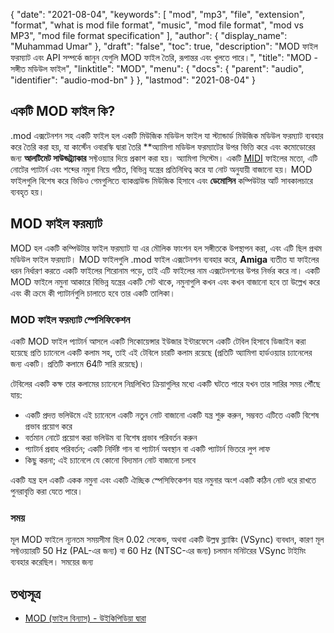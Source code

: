 {
  "date": "2021-08-04",
  "keywords": [
    "mod",
    "mp3",
    "file",
    "extension",
    "format",
    "what is mod file format",
    "music",
    "mod file format",
    "mod vs MP3",
    "mod file format specification"
  ],
  "author": {
    "display_name": "Muhammad Umar"
  },
  "draft": "false",
  "toc": true,
  "description": "MOD ফাইল ফরম্যাট এবং API সম্পর্কে জানুন যেগুলি MOD ফাইল তৈরি, রূপান্তর এবং খুলতে পারে।",
  "title": "MOD - সঙ্গীত মডিউল ফাইল",
  "linktitle": "MOD",
  "menu": {
    "docs": {
      "parent": "audio",
      "identifier": "audio-mod-bn"
    }
  },
  "lastmod": "2021-08-04"
}

## একটি MOD ফাইল কি?
.mod এক্সটেনশন সহ একটি ফাইল হল একটি মিউজিক মডিউল ফাইল যা স্ট্যান্ডার্ড মিউজিক মডিউল ফরম্যাট ব্যবহার করে তৈরি করা হয়, যা কার্স্টেন ওবারস্কি দ্বারা তৈরি **অ্যামিগা মডিউল ফরম্যাটের উপর ভিত্তি করে এবং কমোডোরের জন্য **আলটিমেট সাউন্ডট্র্যাকার** সফ্টওয়্যার দিয়ে প্রকাশ করা হয়। অ্যামিগা সিস্টেম। একটি [MIDI](/audio/mid/) ফাইলের মতো, এটি নোটের প্যাটার্ন এবং শব্দের নমুনা নিয়ে গঠিত, বিভিন্ন যন্ত্রের প্রতিনিধিত্ব করে যা নোট অনুযায়ী বাজানো হয়। MOD ফাইলগুলি বিশেষ করে ভিডিও গেমগুলিতে ব্যাকগ্রাউন্ড মিউজিক হিসাবে এবং **ডেমোসিন** কম্পিউটার আর্ট সাবকালচারে ব্যবহৃত হয়।

## MOD ফাইল ফরম্যাট

MOD হল একটি কম্পিউটার ফাইল ফরম্যাট যা এর মৌলিক ফাংশন হল সঙ্গীতকে উপস্থাপন করা, এবং এটি ছিল প্রথম মডিউল ফাইল ফরম্যাট। MOD ফাইলগুলি .mod ফাইল এক্সটেনশন ব্যবহার করে, **Amiga** ব্যতীত যা ফাইলের ধরন নির্ধারণ করতে একটি ফাইলের শিরোনাম পড়ে, তাই এটি ফাইলের নাম এক্সটেনশনের উপর নির্ভর করে না। একটি MOD ফাইলে নমুনা আকারে বিভিন্ন যন্ত্রের একটি সেট থাকে, নমুনাগুলি কখন এবং কখন বাজানো হবে তা উল্লেখ করে এবং কী ক্রমে কী প্যাটার্নগুলি চালাতে হবে তার একটি তালিকা।

### MOD ফাইল ফরম্যাট স্পেসিফিকেশন

একটি MOD ফাইল প্যাটার্ন আসলে একটি সিকোয়েন্সার ইউজার ইন্টারফেসে একটি টেবিল হিসাবে ডিজাইন করা হয়েছে প্রতি চ্যানেলে একটি কলাম সহ, তাই এই টেবিলে চারটি কলাম রয়েছে (প্রতিটি অ্যামিগা হার্ডওয়্যার চ্যানেলের জন্য একটি। প্রতিটি কলামে 64টি সারি রয়েছে)।

টেবিলের একটি কক্ষ তার কলামের চ্যানেলে নিম্নলিখিত ক্রিয়াগুলির মধ্যে একটি ঘটতে পারে যখন তার সারির সময় পৌঁছে যায়:

- একটি প্রদত্ত ভলিউমে এই চ্যানেলে একটি নতুন নোট বাজানো একটি যন্ত্র শুরু করুন, সম্ভবত এটিতে একটি বিশেষ প্রভাব প্রয়োগ করে
- বর্তমান নোটে প্রয়োগ করা ভলিউম বা বিশেষ প্রভাব পরিবর্তন করুন
- প্যাটার্ন প্রবাহ পরিবর্তন; একটি নির্দিষ্ট গান বা প্যাটার্ন অবস্থান বা একটি প্যাটার্ন ভিতরে লুপ লাফ
- কিছু করনা; এই চ্যানেলে যে কোনো বিদ্যমান নোট বাজানো চলবে

একটি যন্ত্র হল একটি একক নমুনা এবং একটি ঐচ্ছিক স্পেসিফিকেশন যার নমুনার অংশ একটি কঠিন নোট ধরে রাখতে পুনরাবৃত্তি করা যেতে পারে।

### সময়
মূল MOD ফাইলে ন্যূনতম সময়সীমা ছিল 0.02 সেকেন্ড, অথবা একটি উল্লম্ব ব্ল্যাঙ্কিং (VSync) ব্যবধান, কারণ মূল সফ্টওয়্যারটি 50 Hz (PAL-এর জন্য) বা 60 Hz (NTSC-এর জন্য) চলমান মনিটরের VSync টাইমিং ব্যবহার করেছিল। সময়ের জন্য

## তথ্যসূত্র

* [MOD (ফাইল বিন্যাস) - উইকিপিডিয়া দ্বারা](https://en.wikipedia.org/wiki/MOD_(file_format))


